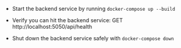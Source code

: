 - Start the backend service by running `docker-compose up --build`

- Verify you can hit the backend service: GET http://localhost:5050/api/health

- Shut down the backend service safely with `docker-compose down`
